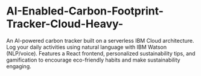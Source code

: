 # AI-Enabled-Carbon-Footprint-Tracker-Cloud-Heavy-
An AI-powered carbon tracker built on a serverless IBM Cloud architecture. Log your daily activities using natural language with IBM Watson (NLP/voice). Features a React frontend, personalized sustainability tips, and gamification to encourage eco-friendly habits and make sustainability engaging.
